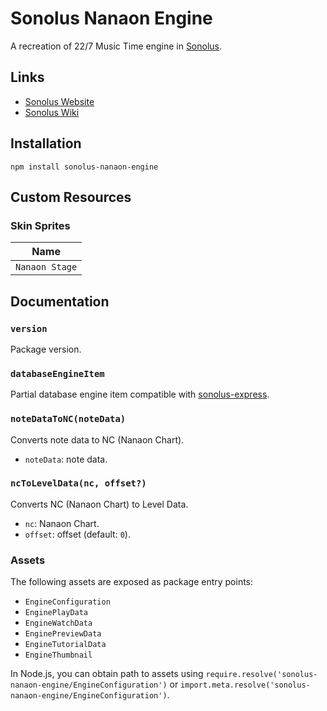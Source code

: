 # Sonolus Nanaon Engine

A recreation of 22/7 Music Time engine in [Sonolus](https://sonolus.com).

## Links

- [Sonolus Website](https://sonolus.com)
- [Sonolus Wiki](https://github.com/NonSpicyBurrito/sonolus-wiki)

## Installation

```
npm install sonolus-nanaon-engine
```

## Custom Resources

### Skin Sprites

| Name           |
| -------------- |
| `Nanaon Stage` |

## Documentation

### `version`

Package version.

### `databaseEngineItem`

Partial database engine item compatible with [sonolus-express](https://github.com/NonSpicyBurrito/sonolus-express).

### `noteDataToNC(noteData)`

Converts note data to NC (Nanaon Chart).

- `noteData`: note data.

### `ncToLevelData(nc, offset?)`

Converts NC (Nanaon Chart) to Level Data.

- `nc`: Nanaon Chart.
- `offset`: offset (default: `0`).

### Assets

The following assets are exposed as package entry points:

- `EngineConfiguration`
- `EnginePlayData`
- `EngineWatchData`
- `EnginePreviewData`
- `EngineTutorialData`
- `EngineThumbnail`

In Node.js, you can obtain path to assets using `require.resolve('sonolus-nanaon-engine/EngineConfiguration')` or `import.meta.resolve('sonolus-nanaon-engine/EngineConfiguration')`.
